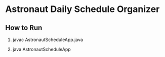 # Astronaut Daily Schedule Organizer

## How to Run

1. javac AstronautScheduleApp.java 

2. java AstronautScheduleApp
